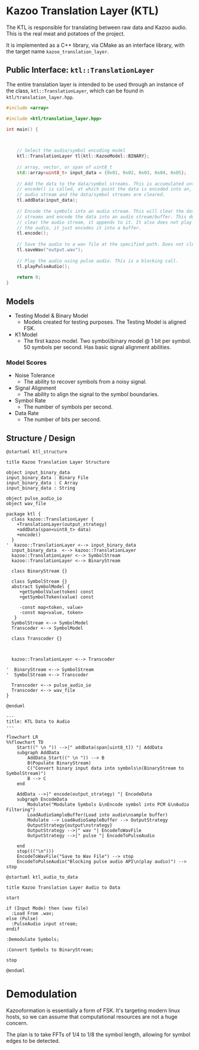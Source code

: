 # Kazoo Translation Layer (KTL)

The KTL is responsible for translating between raw data and Kazoo audio. This is the real meat and potatoes of the
project.

It is implemented as a C++ library, via CMake as an interface library, with the target name `kazoo_translation_layer`.

## Public Interface: `ktl::TranslationLayer`

The entire translation layer is intended to be used through an instance of the class, `ktl::TranslationLayer`, which
can be found in `ktl/translation_layer.hpp`.

```c++
#include <array>

#include <ktl/translation_layer.hpp>

int main() {
    


    // Select the audio/symbol encoding model
    ktl::TranslationLayer tl{ktl::KazooModel::BINARY};
    
    // array, vector, or span of uint8_t
    std::array<uint8_t> input_data = {0x01, 0x02, 0x03, 0x04, 0x05};
    
    // Add the data to the data/symbol streams. This is accumulated until
    // encode() is called, at which point the data is encoded into an,
    // audio stream and the data/symbol streams are cleared.
    tl.addData(input_data); 
    
    // Encode the symbols into an audio stream. This will clear the data/symbol
    // streams and encode the data into an audio stream/buffer. This does not
    // clear the audio stream, it appends to it. It also does not play or export
    // the audio, it just encodes it into a buffer.
    tl.encode(); 
    
    // Save the audio to a wav file at the specified path. Does not clear the audio stream.
    tl.saveWav("output.wav");
    
    // Play the audio using pulse audio. This is a blocking call.
    tl.playPulseAudio();
    
    return 0;
}
```

## Models

- Testing Model & Binary Model
    - Models created for testing purposes. The Testing Model is aligned FSK.
- K1 Model
    - The first kazoo model. Two symbol/binary model @ 1 bit per symbol. 50 symbols per second. Has basic signal
      alignment abilities.

### Model Scores

- Noise Tolerance
  - The ability to recover symbols from a noisy signal.
- Signal Alignment
  - The ability to align the signal to the symbol boundaries.
- Symbol Rate
  - The number of symbols per second.
- Data Rate
  - The number of bits per second.

## Structure / Design

```puml
@startuml ktl_structure

title Kazoo Translation Layer Structure

object input_binary_data
input_binary_data : Binary File
input_binary_data : C Array
input_binary_data : String

object pulse_audio_io
object wav_file

package ktl {
  class kazoo::TranslationLayer {
    +TranslationLayer(output_strategy)
    +addData(span<uint8_t> data)
    +encode()
  }
'  kazoo::TranslationLayer <--> input_binary_data
  input_binary_data  <--> kazoo::TranslationLayer
  kazoo::TranslationLayer <--> SymbolStream
  kazoo::TranslationLayer <--> BinaryStream

  class BinaryStream {}
  
  class SymbolStream {}
  abstract SymbolModel {
     +getSymbolValue(token) const
     +getSymbolToken(value) const

     -const map<token, value>
     -const map<value, token>
   }
  SymbolStream <--> SymbolModel
  Transcoder <--> SymbolModel

  class Transcoder {}
  
  
  
  kazoo::TranslationLayer <--> Transcoder
  
'  BinaryStream <--> SymbolStream
'  SymbolStream <--> Transcoder

  Transcoder <--> pulse_audio_io
  Transcoder <--> wav_file
}

@enduml
```

```mermaid
---
title: KTL Data to Audio
---

flowchart LR
%%flowchart TD
    Start((" \n ")) -->|" addData(span[uint8_t]) "| AddData
    subgraph AddData
        AddData_Start((" \n ")) --> B
        B(Populate BinaryStream)
        C("Convert binary input data into symbols\n(BinaryStream to SymbolStream)")
        B --> C
    end

    AddData -->|" encode(output_strategy) "| EncodeData
    subgraph EncodeData
        Modulate("Modulate Symbols &\nEncode symbol into PCM &\nAudio Filtering")
        LoadAudioSampleBuffer(Load into audio\nsample buffer)
        Modulate --> LoadAudioSampleBuffer --> OutputStrategy
        OutputStrategy{output\nstrategy}
        OutputStrategy -->|" wav "| EncodeToWavFile
        OutputStrategy -->|" pulse "| EncodeToPulseAudio

    end
    stop((("\n")))
    EncodeToWavFile("Save to Wav File") --> stop
    EncodeToPulseAudio("Blocking pulse audio API\n(play audio)") --> stop

```

```puml
@startuml ktl_audio_to_data

title Kazoo Translation Layer Audio to Data

start

if (Input Mode) then (wav file)
  :Load From .wav;
else (Pulse)
  :PulseAudio input stream;
endif

:Demodulate Symbols;

:Convert Symbols to BinaryStream;

stop

@enduml
```

# Demodulation

Kazooformation is essentially a form of FSK. It's targeting modern linux hosts,
so we can assume that computational resources are not a huge concern.

The plan is to take FFTs of 1/4 to 1/8 the symbol length, allowing for symbol
edges to be detected.